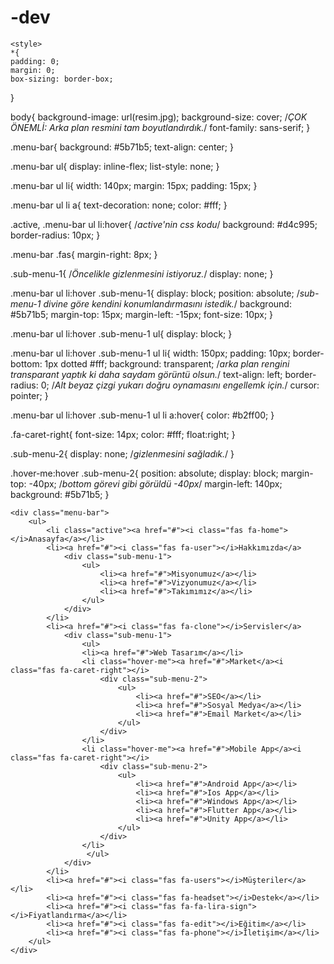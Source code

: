 # -dev

<html lang="en">
<head>
    <meta charset="UTF-8">
    <meta http-equiv="X-UA-Compatible" content="IE=edge">
    <meta name="viewport" content="width=device-width, initial-scale=1.0">
    <title>NAVBAR</title>
    <link rel="stylesheet" href="style.css">
    <link rel="stylesheet" href="https://cdnjs.cloudflare.com/ajax/libs/font-awesome/5.13.1/css/all.min.css">
    
    <style>
    *{
    padding: 0;
    margin: 0;
    box-sizing: border-box;
}

body{
    background-image: url(resim.jpg);
    background-size: cover;  /*ÇOK ÖNEMLİ: Arka plan resmini tam boyutlandırdık.*/
    font-family: sans-serif;
}

.menu-bar{
    background: #5b71b5;
    text-align: center;
}

.menu-bar ul{
    display: inline-flex;
    list-style: none;
}

.menu-bar ul li{
    width: 140px;
    margin: 15px;
    padding: 15px;
}

.menu-bar ul li a{
    text-decoration: none;
    color: #fff;
}

.active, .menu-bar ul li:hover{  /*active'nin css kodu*/
    background: #d4c995;
    border-radius: 10px;
}

.menu-bar .fas{
    margin-right: 8px;
}


.sub-menu-1{ /*Öncelikle gizlenmesini istiyoruz.*/
    display: none;
}

.menu-bar ul li:hover .sub-menu-1{
    display: block;
    position: absolute; /*sub-menu-1 divine göre kendini konumlandırmasını istedik.*/
    background: #5b71b5;
    margin-top: 15px;
    margin-left: -15px;
    font-size: 10px;
}

.menu-bar ul li:hover .sub-menu-1 ul{
    display: block;
}

.menu-bar ul li:hover .sub-menu-1 ul li{
    width: 150px;
    padding: 10px;
    border-bottom: 1px dotted #fff;
    background: transparent; /*arka plan rengini transparant yaptık ki daha saydam görüntü olsun.*/
    text-align: left;
    border-radius: 0; /*Alt beyaz çizgi yukarı doğru oynamasını engellemk için.*/
    cursor: pointer;
}

.menu-bar ul li:hover .sub-menu-1 ul li a:hover{
    color: #b2ff00;
}

.fa-caret-right{
    font-size: 14px;
    color: #fff;
    float:right;
}

.sub-menu-2{
    display: none; /*gizlenmesini sağladık.*/
}


.hover-me:hover .sub-menu-2{
    position: absolute;
    display: block;
    margin-top: -40px; /*bottom görevi gibi görüldü -40px*/
    margin-left: 140px;
    background: #5b71b5;
}
    </style>
</head>
<body>

    <div class="menu-bar">
        <ul>
            <li class="active"><a href="#"><i class="fas fa-home"></i>Anasayfa</a></li>
            <li><a href="#"><i class="fas fa-user"></i>Hakkımızda</a>
                <div class="sub-menu-1">
                    <ul>
                        <li><a href="#">Misyonumuz</a></li>
                        <li><a href="#">Vizyonumuz</a></li>
                        <li><a href="#">Takımımız</a></li>
                    </ul>
                </div>
            </li>
            <li><a href="#"><i class="fas fa-clone"></i>Servisler</a>
                <div class="sub-menu-1">
                    <ul>
                    <li><a href="#">Web Tasarım</a></li>
                    <li class="hover-me"><a href="#">Market</a><i class="fas fa-caret-right"></i>
                        <div class="sub-menu-2">
                            <ul>
                                <li><a href="#">SEO</a></li>
                                <li><a href="#">Sosyal Medya</a></li>
                                <li><a href="#">Email Market</a></li>
                            </ul>
                        </div>
                    </li>
                    <li class="hover-me"><a href="#">Mobile App</a><i class="fas fa-caret-right"></i>
                        <div class="sub-menu-2">
                            <ul>
                                <li><a href="#">Android App</a></li>
                                <li><a href="#">Ios App</a></li>
                                <li><a href="#">Windows App</a></li>
                                <li><a href="#">Flutter App</a></li>
                                <li><a href="#">Unity App</a></li>
                            </ul>
                        </div>
                    </li>
                     </ul>
                </div>
            </li>
            <li><a href="#"><i class="fas fa-users"></i>Müşteriler</a></li>
            <li><a href="#"><i class="fas fa-headset"></i>Destek</a></li>
            <li><a href="#"><i class="fas fa-fa-lira-sign"></i>Fiyatlandırma</a></li>
            <li><a href="#"><i class="fas fa-edit"></i>Eğitim</a></li>
            <li><a href="#"><i class="fas fa-phone"></i>İletişim</a></li>
        </ul>
    </div>
    
</body>
</html>
